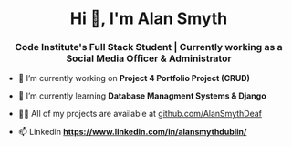 <h1 align="center">Hi 👋, I'm Alan Smyth</h1>
<h3 align="center">Code Institute's Full Stack Student | Currently working as a Social Media Officer & Administrator</h3>

- 🔭 I’m currently working on **Project 4 Portfolio Project (CRUD)**

- 🌱 I’m currently learning **Database Managment Systems & Django**

- 👨‍💻 All of my projects are available at [github.com/AlanSmythDeaf](github.com/AlanSmythDeaf)

- 📫 Linkedin **https://www.linkedin.com/in/alansmythdublin/**

